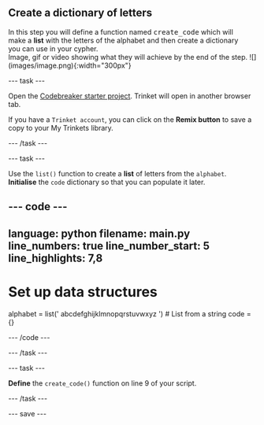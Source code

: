 ## Create a dictionary of letters

<div style="display: flex; flex-wrap: wrap">
<div style="flex-basis: 200px; flex-grow: 1; margin-right: 15px;">
In this step you will define a function named <kbd>create_code</kbd> which will make a <b>list</b> with the letters of the alphabet and then create a dictionary you can use in your cypher.
</div>
<div>
Image, gif or video showing what they will achieve by the end of the step. ![](images/image.png){:width="300px"}
</div>
</div>

--- task ---

Open the [Codebreaker starter project](https://trinket.io/python/0eb6b467c0). Trinket will open in another browser tab.

If you have a `Trinket account`, you can click on the **Remix button** to save a copy to your My Trinkets library.

--- /task ---

--- task ---

Use the `list()` function to create a **list** of letters from the `alphabet`. **Initialise** the `code` dictionary so that you can populate it later.  

--- code ---
---
language: python
filename: main.py
line_numbers: true
line_number_start: 5 
line_highlights: 7,8
---
# Set up data structures 

alphabet = list(' abcdefghijklmnopqrstuvwxyz ') # List from a string
code = {}

--- /code ---

--- /task ---

--- task ---

**Define** the `create_code()` function on line 9 of your script. 

--- /task ---

--- save ---
